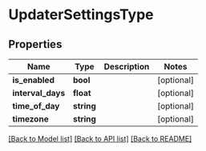 # UpdaterSettingsType

## Properties
Name | Type | Description | Notes
------------ | ------------- | ------------- | -------------
**is_enabled** | **bool** |  | [optional] 
**interval_days** | **float** |  | [optional] 
**time_of_day** | **string** |  | [optional] 
**timezone** | **string** |  | [optional] 

[[Back to Model list]](../README.md#documentation-for-models) [[Back to API list]](../README.md#documentation-for-api-endpoints) [[Back to README]](../README.md)


